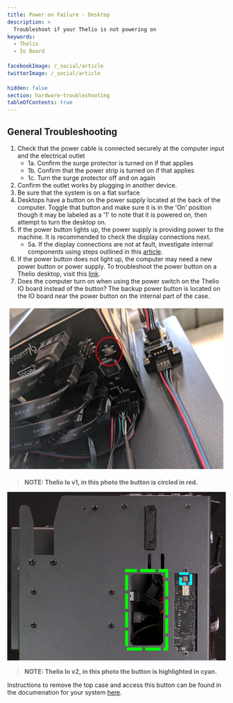 ```yaml
---
title: Power on Failure - Desktop
description: >
  Troubleshoot if your Thelio is not powering on
keywords:
  - Thelio
  - Io Board

facebookImage: /_social/article
twitterImage: /_social/article

hidden: false
section: hardware-troubleshooting
tableOfContents: true
---
```


## General Troubleshooting

1. Check that the power cable is connected securely at the computer input and the electrical outlet
    * 1a. Confirm the surge protector is turned on if that applies
    * 1b. Confirm that the power strip is turned on if that applies
    * 1c. Turn the surge protector off and on again
2. Confirm the outlet works by plugging in another device.
3. Be sure that the system is on a flat surface
4. Desktops have a button on the power supply located at the back of the computer. Toggle that button and make sure it is in the 'On' position though it may be labeled as a '1' to note that it is powered on, then attempt to turn the desktop on.
5. If the power button lights up, the power supply is providing power to the machine. It is recommended to check the display connections next.
    * 5a. If the display connections are not at fault, investigate internal components using steps outlined in this [article](/articles/hardware-failure).
6. If the power button does not light up, the computer may need a new power button or power supply. To troubleshoot the power button on a Thelio desktop, visit this [link](https://tech-docs.system76.com/models/thelio-massive-b1.2/repairs.html#troubleshooting-the-power-button).
7. Does the computer turn on when using the power switch on the Thelio IO board instead of the button? The backup power button is located on the IO board near the power button on the internal part of the case.

![Thelio Io v1 power button](/images/failure-power-on/thelio-io-v1-power-button.png)

> **NOTE: Thelio Io v1, in this photo the button is circled in red.**

![Thelio Io v2 power button](/images/failure-power-on/thelio-io-v2-power-button.png)

> **NOTE: Thelio Io v2, in this photo the button is highlighted in cyan.**

Instructions to remove the top case and access this button can be found in the documenation for your system [here](/articles/guides).
